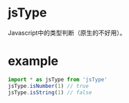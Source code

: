 # jsType
Javascript中的类型判断（原生的不好用）。

# example
```javascript
import * as jsType from 'jsType'
jsType.isNumber(1) // true
jsType.isString(1) // false
```
